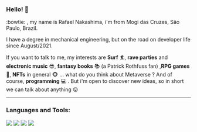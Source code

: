 ### Hello! 🤘

:bowtie: , my name is Rafael Nakashima, i'm from Mogi das Cruzes, São Paulo, Brazil.

I have a degree in mechanical engineering, but on the road on developer life since August/2021.

If you want to talk to me, my interests are **Surf** :surfer:, **rave parties** and **electronic music** :sunglasses:, **fantasy books** :books: (a Patrick Rothfuss fan) ,**RPG games** :star2:,  **NFTs** in general :monkey_face: ... what do you think about Metaverse ? And of course, **programming** :computer: . But i'm open to discover new ideas, so in short we can talk about anything :stuck_out_tongue_closed_eyes: 
____
### Languages and Tools:

<img src="{https://img.shields.io/badge/HTML5-E34F26?style=for-the-badge&logo=html5&logoColor=white}" />
<img src="{https://img.shields.io/badge/JavaScript-323330?style=for-the-badge&logo=javascript&logoColor=F7DF1E}" />
<img src="{https://img.shields.io/badge/CSS3-1572B6?style=for-the-badge&logo=css3&logoColor=white}" />
<img src="{https://img.shields.io/badge/React-20232A?style=for-the-badge&logo=react&logoColor=61DAFB}" />

